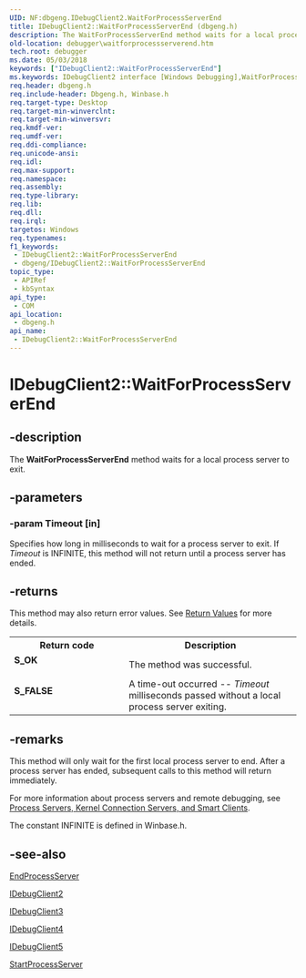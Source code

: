 ```yaml
---
UID: NF:dbgeng.IDebugClient2.WaitForProcessServerEnd
title: IDebugClient2::WaitForProcessServerEnd (dbgeng.h)
description: The WaitForProcessServerEnd method waits for a local process server to exit. This method belongs to the IDebugClient2 interface.
old-location: debugger\waitforprocessserverend.htm
tech.root: debugger
ms.date: 05/03/2018
keywords: ["IDebugClient2::WaitForProcessServerEnd"]
ms.keywords: IDebugClient2 interface [Windows Debugging],WaitForProcessServerEnd method, IDebugClient2.WaitForProcessServerEnd, IDebugClient2::WaitForProcessServerEnd, IDebugClient3 interface [Windows Debugging],WaitForProcessServerEnd method, IDebugClient3::WaitForProcessServerEnd, IDebugClient4 interface [Windows Debugging],WaitForProcessServerEnd method, IDebugClient4::WaitForProcessServerEnd, IDebugClient5 interface [Windows Debugging],WaitForProcessServerEnd method, IDebugClient5::WaitForProcessServerEnd, IDebugClient_ac54327c-85c5-41ab-906f-605d374a0e2d.xml, WaitForProcessServerEnd, WaitForProcessServerEnd method [Windows Debugging], WaitForProcessServerEnd method [Windows Debugging],IDebugClient2 interface, WaitForProcessServerEnd method [Windows Debugging],IDebugClient3 interface, WaitForProcessServerEnd method [Windows Debugging],IDebugClient4 interface, WaitForProcessServerEnd method [Windows Debugging],IDebugClient5 interface, dbgeng/IDebugClient2::WaitForProcessServerEnd, dbgeng/IDebugClient3::WaitForProcessServerEnd, dbgeng/IDebugClient4::WaitForProcessServerEnd, dbgeng/IDebugClient5::WaitForProcessServerEnd, debugger.waitforprocessserverend
req.header: dbgeng.h
req.include-header: Dbgeng.h, Winbase.h
req.target-type: Desktop
req.target-min-winverclnt: 
req.target-min-winversvr: 
req.kmdf-ver: 
req.umdf-ver: 
req.ddi-compliance: 
req.unicode-ansi: 
req.idl: 
req.max-support: 
req.namespace: 
req.assembly: 
req.type-library: 
req.lib: 
req.dll: 
req.irql: 
targetos: Windows
req.typenames: 
f1_keywords:
 - IDebugClient2::WaitForProcessServerEnd
 - dbgeng/IDebugClient2::WaitForProcessServerEnd
topic_type:
 - APIRef
 - kbSyntax
api_type:
 - COM
api_location:
 - dbgeng.h
api_name:
 - IDebugClient2::WaitForProcessServerEnd
---
```


# IDebugClient2::WaitForProcessServerEnd


## -description

The <b>WaitForProcessServerEnd</b> method waits for a local process server to exit.

## -parameters

### -param Timeout [in]


Specifies how long in milliseconds to wait for a process server to exit.  If <i>Timeout</i> is INFINITE, this method will not return until a process server has ended.

## -returns

This method may also return error values.  See <a href="/windows-hardware/drivers/debugger/hresult-values">Return Values</a> for more details.

<table>
<tr>
<th>Return code</th>
<th>Description</th>
</tr>
<tr>
<td width="40%">
<dl>
<dt><b>S_OK</b></dt>
</dl>
</td>
<td width="60%">
The method was successful.

</td>
</tr>
<tr>
<td width="40%">
<dl>
<dt><b>S_FALSE</b></dt>
</dl>
</td>
<td width="60%">
A time-out occurred -- <i>Timeout</i> milliseconds passed without a local process server exiting.

</td>
</tr>
</table>

## -remarks

This method will only wait for the first local process server to end.  After a process server has ended, subsequent calls to this method will return immediately.

For more information about process servers and remote debugging, see <a href="/windows-hardware/drivers/debugger/remote-targets">Process Servers, Kernel Connection Servers, and Smart Clients</a>.

The constant INFINITE is defined in Winbase.h.

## -see-also

<a href="/windows-hardware/drivers/ddi/dbgeng/nf-dbgeng-idebugclient5-endprocessserver">EndProcessServer</a>



<a href="/windows-hardware/drivers/ddi/dbgeng/nn-dbgeng-idebugclient2">IDebugClient2</a>



<a href="/windows-hardware/drivers/ddi/dbgeng/nn-dbgeng-idebugclient3">IDebugClient3</a>



<a href="/windows-hardware/drivers/ddi/dbgeng/nn-dbgeng-idebugclient4">IDebugClient4</a>



<a href="/windows-hardware/drivers/ddi/dbgeng/nn-dbgeng-idebugclient5">IDebugClient5</a>



<a href="/windows-hardware/drivers/ddi/dbgeng/nf-dbgeng-idebugclient5-startprocessserver">StartProcessServer</a>

